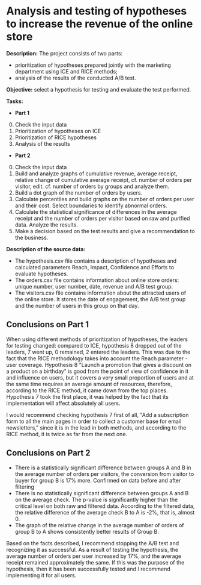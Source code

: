 # Analysis and testing of hypotheses to increase the revenue of the online store

**Description:** The project consists of two parts:
* prioritization of hypotheses prepared jointly with the marketing department using ICE and RICE methods;
* analysis of the results of the conducted A/B test.

**Objective:** select a hypothesis for testing and evaluate the test performed.

**Tasks:** 
* **Part 1**
0. Check the input data
1. Prioritization of hypotheses on ICE
2. Prioritization of RICE hypotheses
3. Analysis of the results
* **Part 2**
0. Check the input data
1. Build and analyze graphs of cumulative revenue, average receipt, relative change of cumulative average receipt, cf. number of orders per visitor, edit. cf. number of orders by groups and analyze them.
2. Build a dot graph of the number of orders by users.
3. Calculate percentiles and build graphs on the number of orders per user and their cost. Select boundaries to identify abnormal orders.
4. Calculate the statistical significance of differences in the average receipt and the number of orders per visitor based on raw and purified data. Analyze the results.
5. Make a decision based on the test results and give a recommendation to the business.

**Description of the source data:**
* The hypothesis.csv file contains a description of hypotheses and calculated parameters Reach, Impact, Confidence and Efforts to evaluate hypotheses.
* The orders.csv file contains information about online store orders: unique number, user number, date, revenue and A/B test group.
* The visitors.csv file contains information about the attracted users of the online store. It stores the date of engagement, the A/B test group and the number of users in this group on that day.

## Conclusions on Part 1

When using different methods of prioritization of hypotheses, the leaders for testing changed: compared to ICE, hypothesis 8 dropped out of the leaders, 7 went up, 0 remained, 2 entered the leaders. This was due to the fact that the RICE methodology takes into account the Reach parameter - user coverage. Hypothesis 8 "Launch a promotion that gives a discount on a product on a birthday" is good from the point of view of confidence in it and influence on users, but it covers a very small proportion of users and at the same time requires an average amount of resources, therefore, according to the RICE method, it came down from the top places. Hypothesis 7 took the first place, it was helped by the fact that its implementation will affect absolutely all users.

I would recommend checking hypothesis 7 first of all, "Add a subscription form to all the main pages in order to collect a customer base for email newsletters," since it is in the lead in both methods, and according to the RICE method, it is twice as far from the next one.

## Conclusions on Part 2

* There is a statistically significant difference between groups A and B in the average number of orders per visitors, the conversion from visitor to buyer for group B is 17% more. Confirmed on data before and after filtering
* There is no statistically significant difference between groups A and B on the average check. The p-value is significantly higher than the critical level on both raw and filtered data. According to the filtered data, the relative difference of the average check B to A is -2%, that is, almost 0.
* The graph of the relative change in the average number of orders of group B to A shows consistently better results of Group B.

Based on the facts described, I recommend stopping the A/B test and recognizing it as successful. As a result of testing the hypothesis, the average number of orders per user increased by 17%, and the average receipt remained approximately the same. If this was the purpose of the hypothesis, then it has been successfully tested and I recommend implementing it for all users.
